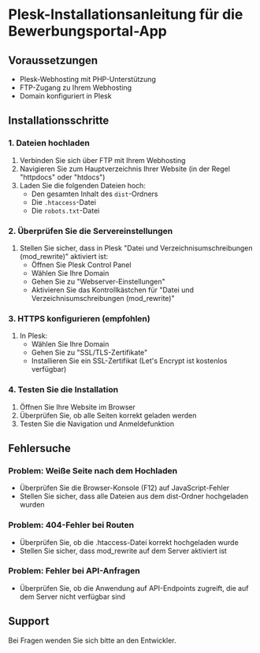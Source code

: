 # Plesk-Installationsanleitung für die Bewerbungsportal-App

## Voraussetzungen
- Plesk-Webhosting mit PHP-Unterstützung
- FTP-Zugang zu Ihrem Webhosting
- Domain konfiguriert in Plesk

## Installationsschritte

### 1. Dateien hochladen
1. Verbinden Sie sich über FTP mit Ihrem Webhosting
2. Navigieren Sie zum Hauptverzeichnis Ihrer Website (in der Regel "httpdocs" oder "htdocs")
3. Laden Sie die folgenden Dateien hoch:
   - Den gesamten Inhalt des `dist`-Ordners
   - Die `.htaccess`-Datei
   - Die `robots.txt`-Datei

### 2. Überprüfen Sie die Servereinstellungen
1. Stellen Sie sicher, dass in Plesk "Datei und Verzeichnisumschreibungen (mod_rewrite)" aktiviert ist:
   - Öffnen Sie Plesk Control Panel
   - Wählen Sie Ihre Domain
   - Gehen Sie zu "Webserver-Einstellungen"
   - Aktivieren Sie das Kontrollkästchen für "Datei und Verzeichnisumschreibungen (mod_rewrite)"

### 3. HTTPS konfigurieren (empfohlen)
1. In Plesk:
   - Wählen Sie Ihre Domain
   - Gehen Sie zu "SSL/TLS-Zertifikate"
   - Installieren Sie ein SSL-Zertifikat (Let's Encrypt ist kostenlos verfügbar)

### 4. Testen Sie die Installation
1. Öffnen Sie Ihre Website im Browser
2. Überprüfen Sie, ob alle Seiten korrekt geladen werden
3. Testen Sie die Navigation und Anmeldefunktion

## Fehlersuche

### Problem: Weiße Seite nach dem Hochladen
- Überprüfen Sie die Browser-Konsole (F12) auf JavaScript-Fehler
- Stellen Sie sicher, dass alle Dateien aus dem dist-Ordner hochgeladen wurden

### Problem: 404-Fehler bei Routen
- Überprüfen Sie, ob die .htaccess-Datei korrekt hochgeladen wurde
- Stellen Sie sicher, dass mod_rewrite auf dem Server aktiviert ist

### Problem: Fehler bei API-Anfragen
- Überprüfen Sie, ob die Anwendung auf API-Endpoints zugreift, die auf dem Server nicht verfügbar sind

## Support

Bei Fragen wenden Sie sich bitte an den Entwickler.